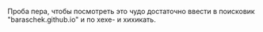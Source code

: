 Проба пера, чтобы посмотреть это чудо достаточно ввести в поисковик "baraschek.github.io" и по хехе- и хихикать.

